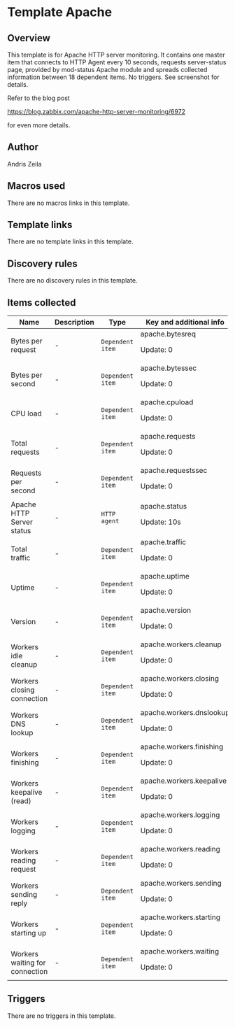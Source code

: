# Template Apache

## Overview

This template is for Apache HTTP server monitoring. It contains one master item that connects to HTTP Agent every 10 seconds, requests server-status page, provided by mod-status Apache module and spreads collected information between 18 dependent items. No triggers. See screenshot for details.


Refer to the blog post


<https://blog.zabbix.com/apache-http-server-monitoring/6972>


for even more details.



## Author

Andris Zeila

## Macros used

There are no macros links in this template.

## Template links

There are no template links in this template.

## Discovery rules

There are no discovery rules in this template.

## Items collected

|Name|Description|Type|Key and additional info|
|----|-----------|----|----|
|Bytes per request|<p>-</p>|`Dependent item`|apache.bytesreq<p>Update: 0</p>|
|Bytes per second|<p>-</p>|`Dependent item`|apache.bytessec<p>Update: 0</p>|
|CPU load|<p>-</p>|`Dependent item`|apache.cpuload<p>Update: 0</p>|
|Total requests|<p>-</p>|`Dependent item`|apache.requests<p>Update: 0</p>|
|Requests per second|<p>-</p>|`Dependent item`|apache.requestssec<p>Update: 0</p>|
|Apache HTTP Server status|<p>-</p>|`HTTP agent`|apache.status<p>Update: 10s</p>|
|Total traffic|<p>-</p>|`Dependent item`|apache.traffic<p>Update: 0</p>|
|Uptime|<p>-</p>|`Dependent item`|apache.uptime<p>Update: 0</p>|
|Version|<p>-</p>|`Dependent item`|apache.version<p>Update: 0</p>|
|Workers idle cleanup|<p>-</p>|`Dependent item`|apache.workers.cleanup<p>Update: 0</p>|
|Workers closing connection|<p>-</p>|`Dependent item`|apache.workers.closing<p>Update: 0</p>|
|Workers DNS lookup|<p>-</p>|`Dependent item`|apache.workers.dnslookup<p>Update: 0</p>|
|Workers finishing|<p>-</p>|`Dependent item`|apache.workers.finishing<p>Update: 0</p>|
|Workers keepalive (read)|<p>-</p>|`Dependent item`|apache.workers.keepalive<p>Update: 0</p>|
|Workers logging|<p>-</p>|`Dependent item`|apache.workers.logging<p>Update: 0</p>|
|Workers reading request|<p>-</p>|`Dependent item`|apache.workers.reading<p>Update: 0</p>|
|Workers sending reply|<p>-</p>|`Dependent item`|apache.workers.sending<p>Update: 0</p>|
|Workers starting up|<p>-</p>|`Dependent item`|apache.workers.starting<p>Update: 0</p>|
|Workers waiting for connection|<p>-</p>|`Dependent item`|apache.workers.waiting<p>Update: 0</p>|
## Triggers

There are no triggers in this template.

